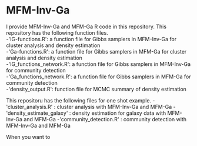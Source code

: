# MFM-Inv-Ga
I provide MFM-Inv-Ga and MFM-Ga R code in this repository. This repository has the following function files.  
-'IG-functions.R': a function file for Gibbs samplers in MFM-Inv-Ga for cluster analysis and density estimation  
-'Ga-functions.R': a function file for Gibbs samplers in MFM-Ga for cluster analysis and density estimation  
-'IG_functions_network.R': a function file for Gibbs samplers in MFM-Inv-Ga for community detection  
-'Ga_functions_network.R': a function file for Gibbs samplers in MFM-Ga for community detection  
-'density_output.R': function file for MCMC summary of density estimation 

This repositoru has the following files for one shot example.
  -'cluster_analysis.R' : cluster analysis with MFM-Inv-Ga and MFM-Ga
  -'density_estimate_galaxy' : density estimation for galaxy data with MFM-Inv-Ga and MFM-Ga
  -'community_detection.R' : community detection with MFM-Inv-Ga and MFM-Ga

When you want to 

